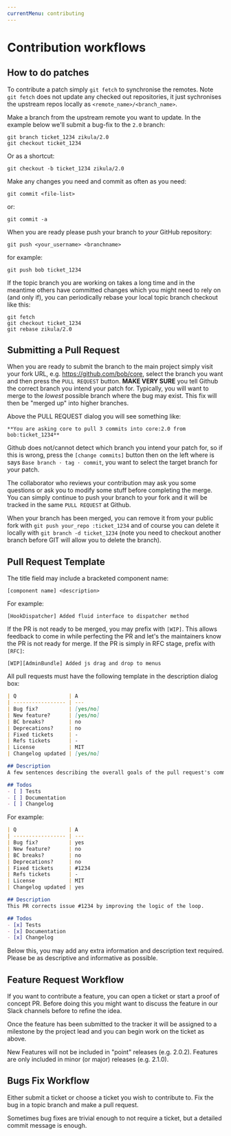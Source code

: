 ```yaml
---
currentMenu: contributing
---
```

# Contribution workflows

## How to do patches

To contribute a patch simply `git fetch` to synchronise the remotes. Note `git fetch` does not update any checked out repositories, it just sychronises the upstream repos locally as `<remote_name>/<branch_name>`.

Make a branch from the upstream remote you want to update. In the example below we'll submit a bug-fix to the `2.0` branch:

```shell
git branch ticket_1234 zikula/2.0
git checkout ticket_1234
```

Or as a shortcut:

```shell
git checkout -b ticket_1234 zikula/2.0
```

Make any changes you need and commit as often as you need:

```shell
git commit <file-list>
```

or:

```shell
git commit -a
```

When you are ready please push your branch to _your_ GitHub repository:

```shell
git push <your_username> <branchname>
```

for example:

```shell
git push bob ticket_1234
```

If the topic branch you are working on takes a long time and in the meantime others have committed changes which you might need to rely on (and only if), you can periodically rebase your local topic branch checkout like this:

```shell
git fetch
git checkout ticket_1234
git rebase zikula/2.0
```

## Submitting a Pull Request

When you are ready to submit the branch to the main project simply visit your fork URL, e.g. <https://github.com/bob/core>, select the branch you want and then press the `PULL REQUEST` button. **MAKE VERY SURE** you tell Github the correct branch you intend your patch for. Typically, you will want to merge to the _lowest_ possible branch where the bug may exist. This fix will then be "merged up" into higher branches.

Above the PULL REQUEST dialog you will see something like:

```shell
**You are asking core to pull 3 commits into core:2.0 from bob:ticket_1234**
```

Github does not/cannot detect which branch you intend your patch for, so if this is wrong, press the `[change commits]` button then on the left where is says `Base branch · tag · commit`, you want to select the target branch for your patch.

The collaborator who reviews your contribution may ask you some questions or ask you to modify some stuff before completing the merge. You can simply continue to push your branch to your fork and it will be tracked in the same `PULL REQUEST` at Github.

When your branch has been merged, you can remove it from your public fork with `git push your_repo :ticket_1234` and of course you can delete it locally with `git branch -d ticket_1234` (note you need to checkout another branch before GIT will allow you to delete the branch).

## Pull Request Template

The title field may include a bracketed component name:

```shell
[component name] <description>
```

For example:

```shell
[HookDispatcher] Added fluid interface to dispatcher method
```

If the PR is not ready to be merged, you may prefix with `[WIP]`. This allows feedback to come in while perfecting the PR and let's the maintainers know the PR is not ready for merge. If the PR is simply in RFC stage, prefix with `[RFC]`:

```shell
[WIP][AdminBundle] Added js drag and drop to menus
```

All pull requests must have the following template in the description dialog box:

```markdown
| Q                 | A
| ----------------- | ---
| Bug fix?          | [yes/no]
| New feature?      | [yes/no]
| BC breaks?        | no
| Deprecations?     | no
| Fixed tickets     | -
| Refs tickets      | -
| License           | MIT
| Changelog updated | [yes/no]

## Description
A few sentences describing the overall goals of the pull request's commits.

## Todos
- [ ] Tests
- [ ] Documentation
- [ ] Changelog
```

For example:

```markdown
| Q                 | A
| ----------------- | ---
| Bug fix?          | yes
| New feature?      | no
| BC breaks?        | no
| Deprecations?     | no
| Fixed tickets     | #1234
| Refs tickets      | -
| License           | MIT
| Changelog updated | yes

## Description
This PR corrects issue #1234 by improving the logic of the loop.

## Todos
- [x] Tests
- [x] Documentation
- [x] Changelog
```

Below this, you may add any extra information and description text required. Please be as descriptive and informative as possible.

## Feature Request Workflow

If you want to contribute a feature, you can open a ticket or start a proof of concept PR. Before doing this you might want to discuss the feature in our Slack channels before to refine the idea.

Once the feature has been submitted to the tracker it will be assigned to a milestone by the project lead and you can begin work on the ticket as above.

New Features will not be included in "point" releases (e.g. 2.0.2). Features are only included in minor (or major) releases (e.g. 2.1.0).

## Bugs Fix Workflow

Either submit a ticket or choose a ticket you wish to contribute to. Fix the bug in a topic branch and make a pull request.

Sometimes bug fixes are trivial enough to not require a ticket, but a detailed commit message is enough.
